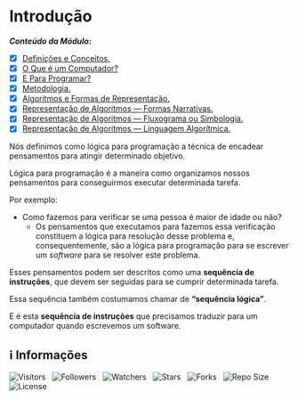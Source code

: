 <!-- Título -->
# Introdução

***Conteúdo da Módulo:***

* [x] [Definições e Conceitos.](https://github.com/Devsgeeknerd/cla-def-con-int-log-par-pro-com-bas)
* [x] [O Que é um Computador?](https://github.com/Devsgeeknerd/cla-o-que-um-com-int-log-par-pro-com-bas)
* [x] [E Para Programar?](https://github.com/Devsgeeknerd/cla-e-par-pro-int-log-par-pro-com-bas)
* [x] [Metodologia.](https://github.com/Devsgeeknerd/cla-met-int-log-par-pro-com-bas)
* [x] [Algoritmos e Formas de Representação.](https://github.com/Devsgeeknerd/cla-alg-for-rep-int-log-par-pro-com-bas)
* [x] [Representação de Algoritmos — Formas Narrativas.](https://github.com/Devsgeeknerd/cla-rep-alg-for-nar-int-log-par-pro-com-bas)
* [x] [Representação de Algoritmos — Fluxograma ou Simbologia.](https://github.com/Devsgeeknerd/cla-rep-alg-flu-sim-int-log-par-pro-com-bas)
* [x] [Representação de Algoritmos — Linguagem Algorítmica.](https://github.com/Devsgeeknerd/cla-rep-alg-lin-alg-int-log-par-pro-com-bas)

Nós definimos como lógica para programação a técnica de encadear pensamentos para atingir determinado objetivo.

Lógica para programação é a maneira como organizamos nossos pensamentos para conseguirmos executar determinada tarefa.

Por exemplo:

* Como fazemos para verificar se uma pessoa é maior de idade ou não?
  * Os pensamentos que executamos para fazemos essa verificação constituem a lógica para resolução desse problema e, consequentemente, são a lógica para programação para se escrever um *software* para se resolver este problema.

Esses pensamentos podem ser descritos como uma **sequência de instruções**, que devem ser seguidas para se cumprir determinada tarefa.

Essa sequência também costumamos chamar de **“sequência lógica”**.

E é esta **sequência de instruções** que precisamos traduzir para um computador quando escrevemos um software.

<!-- Informações -->
## &#8505; Informações

![Visitors](https://api.visitorbadge.io/api/visitors?path=Devsgeeknerd%2Fmod-int-log-par-pro-com-bas&label=Visitantes&labelColor=%23700070&labelStyle=none&countColor=%23000fff&style=plastic&color=%23ffffff "Total de Visitante")
&nbsp;
![Followers](https://img.shields.io/github/followers/Devsgeeknerd?style=p&label=Seguidores&labelColor=800080&color=000fff "Total de Seguidores")
&nbsp;
![Watchers](https://img.shields.io/github/watchers/Devsgeeknerd/mod-int-log-par-pro-com-bas?style=p&label=Observadores&labelColor=800080&color=000fff "Total de Observadores")
&nbsp;
![Stars](https://img.shields.io/github/stars/Devsgeeknerd/mod-int-log-par-pro-com-bas?style=p&label=Estrelas&labelColor=800080&color=000fff "Total de Estrelas")
&nbsp;
![Forks](https://img.shields.io/github/forks/Devsgeeknerd/mod-int-log-par-pro-com-bas?style=p&label=Bifurcações&labelColor=800080&color=000fff "Total de Bifurcações")
&nbsp;
![Repo Size](https://img.shields.io/github/repo-size/Devsgeeknerd/mod-int-log-par-pro-com-bas?style=p&label=Tamanho&labelColor=800080&color=000fff "Tamanho do Repositório")
&nbsp;
![License](https://img.shields.io/github/license/Devsgeeknerd/mod-int-log-par-pro-com-bas?style=p&label=Licença&labelColor=800080&color=000fff "Licença do Repositório")
